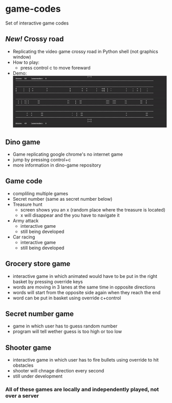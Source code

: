 # game-codes
Set of interactive game codes
## _New!_   Crossy road
- Replicating the video game crossy road in Python shell (not graphics window)
- How to play:
  - press control c to move foreward
- Demo:
![](crossy_road_demo.gif)
## Dino game
- Game replicating google chrome's no internet game
- jump by pressing control+c
- more information in dino-game repository

## Game code
- compliling multiple games
- Secret number (same as secret number below)
- Treasure hunt
  - screen shows you an x (random place where the treasure is located)
  - x will disappear and the you have to navigate it
- Army attack
  - interactive game
  - still being developed
- Car racing
  - interactive game
  - still being developed
## Grocery store game 
- interactive game in which animated would have to be put in the right basket by pressing override keys
- words are moving in 3 lanes at the same time in opposite directions
- words will start from the opposite side again when they reach the end
- word can be put in basket using override c+control
## Secret number game
- game in which user has to guess random number
- program will tell wether guess is too high or too low
## Shooter game
- interactive game in which user has to fire bullets using override to hit obstacles
- shooter will chnage direction every second
- still under development
### All of these games are locally and independently played, not over a server
